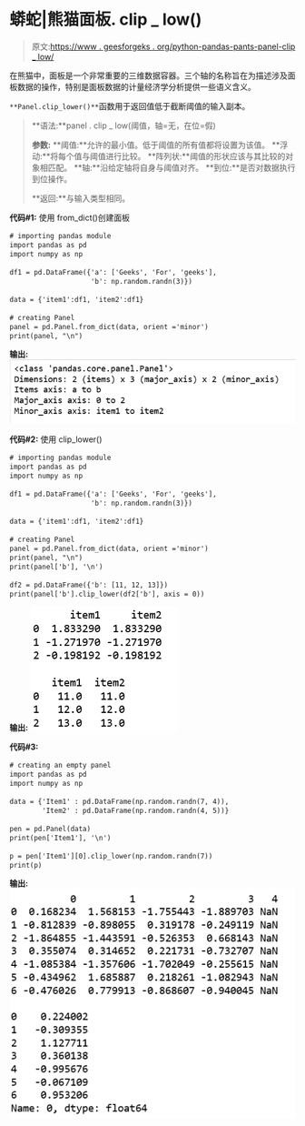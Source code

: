 # 蟒蛇|熊猫面板. clip _ low()

> 原文:[https://www . geesforgeks . org/python-pandas-pants-panel-clip _ low/](https://www.geeksforgeeks.org/python-pandas-panel-clip_lower/)

在熊猫中，面板是一个非常重要的三维数据容器。三个轴的名称旨在为描述涉及面板数据的操作，特别是面板数据的计量经济学分析提供一些语义含义。

`**Panel.clip_lower()**`函数用于返回值低于截断阈值的输入副本。

> **语法:**panel . clip _ low(阈值，轴=无，在位=假)
> 
> **参数:**
> **阈值:**允许的最小值。低于阈值的所有值都将设置为该值。
> **浮动:**将每个值与阈值进行比较。
> **阵列状:**阈值的形状应该与其比较的对象相匹配。
> **轴:**沿给定轴将自身与阈值对齐。
> **到位:**是否对数据执行到位操作。
> 
> **返回:**与输入类型相同。

**代码#1:** 使用 from_dict()创建面板

```
# importing pandas module 
import pandas as pd 
import numpy as np

df1 = pd.DataFrame({'a': ['Geeks', 'For', 'geeks'], 
                    'b': np.random.randn(3)})

data = {'item1':df1, 'item2':df1}

# creating Panel 
panel = pd.Panel.from_dict(data, orient ='minor')
print(panel, "\n")
```

**输出:**
![](img/eca6f49198f6c220b76702681575db78.png)

**代码#2:** 使用 clip_lower()

```
# importing pandas module 
import pandas as pd 
import numpy as np

df1 = pd.DataFrame({'a': ['Geeks', 'For', 'geeks'], 
                    'b': np.random.randn(3)})

data = {'item1':df1, 'item2':df1}

# creating Panel 
panel = pd.Panel.from_dict(data, orient ='minor')
print(panel, "\n")
print(panel['b'], '\n')

df2 = pd.DataFrame({'b': [11, 12, 13]})
print(panel['b'].clip_lower(df2['b'], axis = 0))
```

**输出:**
![](img/a5fcd8d97b2f885643a14d39278e1948.png)

**代码#3:**

```
# creating an empty panel
import pandas as pd
import numpy as np

data = {'Item1' : pd.DataFrame(np.random.randn(7, 4)), 
        'Item2' : pd.DataFrame(np.random.randn(4, 5))}

pen = pd.Panel(data)
print(pen['Item1'], '\n')

p = pen['Item1'][0].clip_lower(np.random.randn(7))
print(p)
```

**输出:**
![](img/3a56af40f9818b8118e5403c87ad66ed.png)